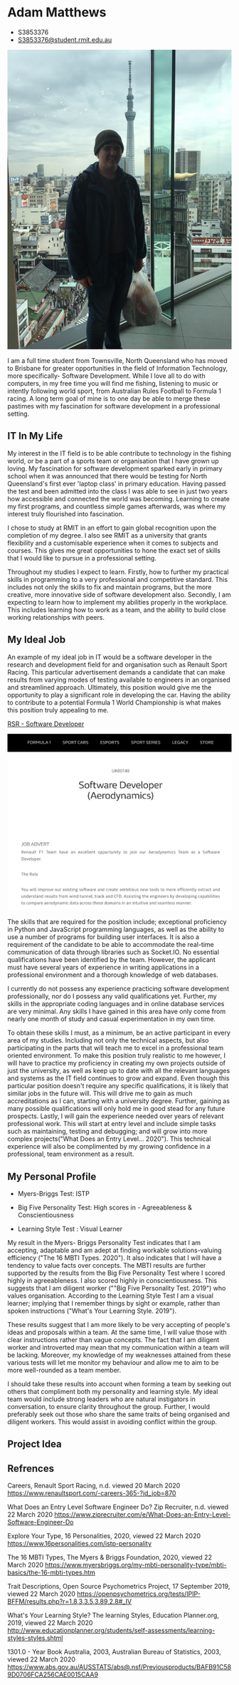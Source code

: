 # Adam Matthews
                                                                              
- S3853376
- S3853376@student.rmit.edu.au


![](IMG_2162.jpeg)


I am a full time student from Townsville, North Queensland who has moved to Brisbane for greater opportunities in the field of Information Technology, more specifically- Software Development.  While I love all to do with computers, in my free time you will find me fishing, listening to music or intently following world sport, from Australian Rules Football to Formula 1 racing.  A long term goal of mine is to one day be able to merge these pastimes with my fascination for software development in a professional setting.


## IT In My Life

My interest in the IT field is to be able contribute to technology in the fishing world, or be a part of a sports team or organisation that I have grown up loving.  My fascination for software development sparked early in primary school when it was announced that there would be testing for North Queensland's first ever 'laptop class' in primary education.  Having passed the test and been admitted into the class I was able to see in just two years how accessible and connected the world was becoming.  Learning to create my first programs, and countless simple games afterwards, was where my interest truly flourished into fascination.  

I chose to study at RMIT in an effort to gain global recognition upon the completion of my degree.  I also see RMIT as a university that grants flexibility and a customisable experience when it comes to subjects and courses.  This gives me great opportunities to hone the exact set of skills that I would like to pursue in a professional setting. 

Throughout my studies I expect to learn. Firstly, how to further my practical skills in programming to a very professional and competitive standard.  This includes not only the skills to fix and maintain programs, but the more creative, more innovative side of software development also.  Secondly, I am expecting to learn how to implement my abilities properly in the workplace.  This includes learning how to work as a team, and the ability to build close working relationships with peers.  


## My Ideal Job

An example of my ideal job in IT would be a software developer in the research and development field for and organisation such as Renault Sport Racing.  This particular advertisement demands a candidate that can make results from varying modes of testing available to engineers in an organised and streamlined approach.  Ultimately, this position would give me the opportunity to play a significant role in developing the car.  Having the ability to contribute to a potential Formula 1 World Championship is what makes this position truly appealing to me.  

[RSR - Software Developer](https://www.renaultsport.com/-careers-365-?id_job=870)

![](screenshot.jpg)  

The skills that are required for the position include; exceptional proficiency in Python and JavaScript programming languages, as well as the ability to use a number of programs for building user interfaces.  It is also a requirement of the candidate to be able to accommodate the real-time communication of data through libraries such as Socket.IO.  No essential qualifications have been identified by the team.  However, the applicant must have several years of experience in writing applications in a professional environment and a thorough knowledge of web databases.  

I currently do not possess any experience practicing software development professionally, nor do I possess any valid qualifications yet.  Further, my skills in the appropriate coding languages and in online database services are very minimal.  Any skills I have gained in this area have only come from nearly one month of study and casual experimentation in my own time.

To obtain these skills I must, as a minimum, be an active participant in every area of my studies.  Including not only the technical aspects, but also participating in the parts that will teach me to excel in a professional team oriented environment.  To make this position truly realistic to me however, I will have to practice my proficiency in creating my own projects outside of just the university, as well as keep up to date with all the relevant languages and systems as the IT field continues to grow and expand.  Even though this particular position doesn't require any specific qualifications, it is likely that similar jobs in the future will.  This will drive me to gain as much accreditations as I can, starting with a university degree.  Further, gaining as many possible qualifications will only hold me in good stead for any future prospects.  Lastly, I will gain the experience needed over years of relevant professional work.  This will start at entry level and include simple tasks such as maintaining, testing and debugging; and will grow into more complex projects("What Does an Entry Level… 2020").  This technical experience will also be complimented by my growing confidence in a professional, team environment as a result. 


## My Personal Profile 

- Myers-Briggs Test: ISTP

- Big Five Personality Test: High scores in - Agreeableness & Conscientiousness

- Learning Style Test : Visual Learner 

My result in the Myers- Briggs Personality Test indicates that I am accepting, adaptable and am adept at finding workable solutions-valuing efficiency ("The 16 MBTI Types. 2020").  It also indicates that I will have a tendency to value facts over concepts.  The MBTI results are further supported by the results from the Big Five Personality Test where I scored highly in agreeableness.  I also scored highly in conscientiousness.  This suggests that I am diligent worker (""Big Five Personality Test. 2019") who values organisation.  According to the Learning Style Test I am a visual learner; implying that I remember things by sight or example, rather than spoken instructions ("What's Your Learning Style. 2019").      

These results suggest that I am more likely to be very accepting of people's ideas and proposals within a team.  At the same time, I will value those with clear instructions rather than vague concepts.  The fact that I am diligent worker and introverted may mean that my communication within a team will be lacking.  Moreover, my knowledge of my weaknesses attained from these various tests will let me monitor my behaviour and allow me to aim to be more well-rounded as a team member. 

I should take these results into account when forming a team by seeking out others that compliment both my personality and learning style.  My ideal team would include strong leaders who are natural instigators in conversation, to ensure clarity throughout the group.  Further, I would preferably seek out those who share the same traits of being organised and diligent workers.  This would assist in avoiding conflict within the group. 


## Project Idea





## Refrences 

Careers, Renault Sport Racing,  n.d.  viewed 20 March 2020
<https://www.renaultsport.com/-careers-365-?id_job=870>

What Does an Entry Level Software Engineer Do? Zip Recruiter, n.d. viewed 22 March 2020
<https://www.ziprecruiter.com/e/What-Does-an-Entry-Level-Software-Engineer-Do>

Explore Your Type, 16 Personalities, 2020, viewed 22 March 2020
<https://www.16personalities.com/istp-personality>

The 16 MBTI Types, The Myers & Briggs Foundation, 2020, viewed 22 March 2020
<https://www.myersbriggs.org/my-mbti-personality-type/mbti-basics/the-16-mbti-types.htm>

Trait Descriptions, Open Source Psychometrics Project, 17 September 2019, viewed 22 March 2020
<https://openpsychometrics.org/tests/IPIP-BFFM/results.php?r=1.8,3,3.5,3.89,2.8#_IV>

What's Your Learning Style? The learning Styles, Education Planner.org, 2019, viewed 22 March 2020
<http://www.educationplanner.org/students/self-assessments/learning-styles-styles.shtml>

1301.0 - Year Book Australia, 2003, Australian Bureau of Statistics, 2003, viewed 22 March 2020
<https://www.abs.gov.au/AUSSTATS/abs@.nsf/Previousproducts/BAFB91C589D0706FCA256CAE0015CAA9>




